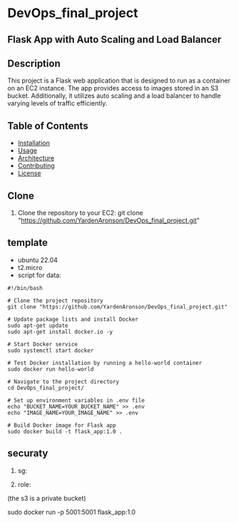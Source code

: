 # DevOps_final_project
## Flask App with Auto Scaling and Load Balancer
## Description

This project is a Flask web application that is designed to run as a container on an EC2 instance.
The app provides access to images stored in an S3 bucket.
Additionally, it utilizes auto scaling and a load balancer to handle varying levels of traffic efficiently.

## Table of Contents

- [Installation](#installation)
- [Usage](#usage)
- [Architecture](#architecture)
- [Contributing](#contributing)
- [License](#license)

## Clone

1. Clone the repository to your EC2:
git clone "https://github.com/YardenAronson/DevOps_final_project.git"


## template
- ubuntu 22.04
- t2.micro
- script for data:

```
#!/bin/bash

# Clone the project repository
git clone "https://github.com/YardenAronson/DevOps_final_project.git"

# Update package lists and install Docker
sudo apt-get update
sudo apt-get install docker.io -y

# Start Docker service
sudo systemctl start docker

# Test Docker installation by running a hello-world container
sudo docker run hello-world

# Navigate to the project directory
cd DevOps_final_project/

# Set up environment variables in .env file
echo "BUCKET_NAME=YOUR_BUCKET_NAME" >> .env
echo "IMAGE_NAME=YOUR_IMAGE_NAME" >> .env

# Build Docker image for Flask app
sudo docker build -t flask_app:1.0 .
```


## securaty
1. sg:

2. role:

(the s3 is a private bucket)





sudo docker run -p 5001:5001  flask_app:1.0
